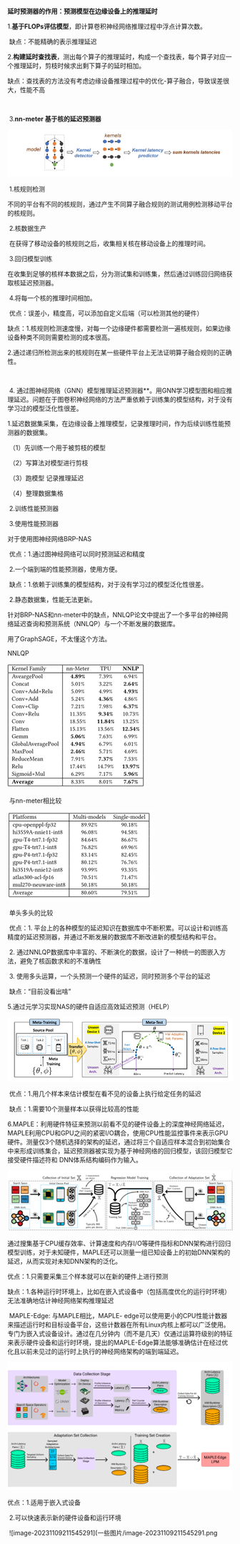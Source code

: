 













**延时预测器的作用：预测模型在边缘设备上的推理延时**

​          1.**基于FLOPs评估模型**，即计算卷积神经网络推理过程中浮点计算次数。

​             缺点：不能精确的表示推理延迟

​          2.**构建延时查找表**，测出每个算子的推理延时，构成一个查找表，每个算子对应一个推理延时，剪枝时候求出剩下算子的延时相加。 

​             缺点：查找表的方法没有考虑边缘设备推理过程中的优化-算子融合，导致误差很大，性能不高

​        







​           3.**nn-meter 基于核的延迟预测器**

![5ac7758d0a39fa7abc29ccbca029b1e](一些图片/5ac7758d0a39fa7abc29ccbca029b1e.png)

​                           1.核规则检测

​                           不同的平台有不同的核规则，通过产生不同算子融合规则的测试用例检测移动平台的核规则。

​                           2.核数据生产

​                           在获得了移动设备的核规则之后，收集相关核在移动设备上的推理时间。

​                           3.回归模型训练

​                           在收集到足够的核样本数据之后，分为测试集和训练集，然后通过训练回归网络获取核延迟预测器。

​                          4.将每一个核的推理时间相加。

​                         优点：误差小，精度高，可以添加自定义后端（可以检测其他的硬件）

​                          缺点：1.核规则检测速度慢，对每一个边缘硬件都需要检测一遍核规则，如果边缘设备种类不同则需要检测的成本很高。

​                                     2.通过递归所检测出来的核规则在某一些硬件平台上无法证明算子融合规则的正确性。

​          





​            4.   通过图神经网络（GNN）模型推理延迟预测器**。用GNN学习模型图和相应推理延迟。问题在于图卷积神经网络的方法严重依赖于训练集的模型结构，对于没有学习过的模型泛化性很差。

​                                  1.延迟数据集采集，在边缘设备上推理模型，记录推理时间，作为后续训练性能预测器的数据集。

​                                           （1）先训练一个用于被剪枝的模型

​                                           （2）写算法对模型进行剪枝

​                                           （3）跑模型 记录推理延迟

​                                           （4）整理数据集格

​                                 2.训练性能预测器

​                                 3.使用性能预测器



对于使用图神经网络BRP-NAS

​      优点：1.通过图神经网络可以同时预测延迟和精度

​                  2.一个端到端的性能预测器，使用方便。

​      缺点：1.依赖于训练集的模型结构，对于没有学习过的模型泛化性很差。

​                  2.静态数据集，性能无法更新。

针对BRP-NAS和nn-meter中的缺点，NNLQP论文中提出了一个多平台的神经网络延迟查询和预测系统（NNLQP）与一个不断发展的数据库。

用了GraphSAGE，不太懂这个方法。

NNLQP

![NNLQP与nn-meter对比](一些图片/NNLQP与nn-meter对比.png)

​                                                                                                                          与nn-meter相比较



![多头和单头比较](一些图片/多头和单头比较.png)



​                                                                                                                             单头多头的比较

​          优点：1. 平台上的各种模型的延迟知识在数据库中不断积累。可以设计和训练高精度的延迟预测器，并通过不断发展的数据库不断改进新的模型结构和平台。

​                     2. 通过NNLQP数据库中丰富的、不断演化的数据，设计了一种统一的图嵌入方法，避免了核函数求和的不准确性

​                     3. 使用多头运算，一个头预测一个硬件的延迟，同时预测多个平台的延迟

​         缺点：“目前没看出啥”







  5.通过元学习实现NAS的硬件自适应高效延迟预测（HELP）

![HELP框架](一些图片/HELP框架.png)



​        优点：1.用几个样本来估计模型在看不见的设备上执行给定任务的延迟

​          缺点：1.需要10个测量样本以获得比较高的性能





​     6.MAPLE：利用硬件特征来预测以前看不见的硬件设备上的深度神经网络延迟，MAPLE利用CPU和GPU之间的紧密I/O耦合，使用CPU性能监控事件来表示GPU硬件。测量仅3个随机选择的架构的延迟，通过将三个自适应样本混合到初始集合中来形成训练集合，延迟预测器被实现为基于神经网络的回归模型，该回归模型它接受硬件描述符和 DNN体系结构编码作为输入。

![MAPLE框架](一些图片/MAPLE框架.png)

​        通过搜集基于CPU缓存效率、计算速度和内存I/O等硬件指标和DNN架构进行回归模型训练，对于未知硬件，MAPLE还可以测量一组已知设备上的初始DNN架构的延迟，从而实现对未知DNN架构的泛化。

优点：1.只需要采集三个样本就可以在新的硬件上进行预测

缺点：1.各种运行时环境上，比如在嵌入式设备中（包括高度优化的运行时环境）无法准确地估计神经网络架构推理延迟



​       MAPLE-Edge:   与MAPLE相比，MAPLE- edge可以使用更小的CPU性能计数器来描述运行时和目标设备平台，这些计数器在所有Linux内核上都可以广泛使用。专门为嵌入式设备设计。通过在几分钟内（而不是几天）仅通过运算符级别的特征来表示硬件设备和运行时环境，提出的MAPLE-Edge算法能够准确估计在经过优化且以前未见过的运行时上执行的神经网络架构的端到端延迟。



![MAPLE-Edge](一些图片/MAPLE-Edge.png)

优点：1.适用于嵌入式设备

​            2.可以快速表示新的硬件设备和运行环境

​     ![image-20231109211545291](一些图片/image-20231109211545291.png











